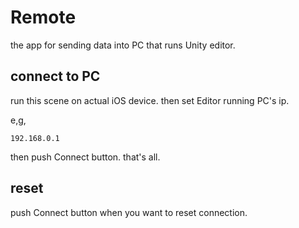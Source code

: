 # Remote

the app for sending data into PC that runs Unity editor.


## connect to PC
run this scene on actual iOS device. then set Editor running PC's ip.

e,g, 

    192.168.0.1

then push Connect button. that's all.


## reset

push Connect button when you want to reset connection.